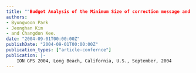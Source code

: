 ```yaml
---
title: ""Budget Analysis of the Minimum Size of correction message and baudrate for USCG""
authors:
- Byungwoon Park
- Jeonghan Kim
- and Changdon Kee.
date: "2004-09-01T00:00:00Z"
publishDate: "2004-09-01T00:00:00Z"
publication_types: ["article-confernce"]
publication: |-
    ION GPS 2004, Long Beach, California, U.S., September, 2004
---
```


